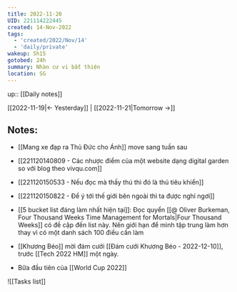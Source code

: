 ```yaml
---
title: 2022-11-20
UID: 221114222445
created: 14-Nov-2022
tags:
  - 'created/2022/Nov/14'
  - 'daily/private'
wakeup: 5h15
gotobed: 24h
summary: Nhàn cư vi bất thiện
location: SG
---
```

up:: [[Daily notes]]

[[2022-11-19|<- Yesterday]] | [[2022-11-21|Tomorrow ->]]

## Notes:

- [[Mang xe đạp ra Thủ Đức cho Ánh]]  move sang tuần sau 

- [[221120140809 - Các nhược điểm của một website dạng digital garden so với blog theo vivqu.com]]
- [[221120150533 - Nếu đọc mà thấy thú thì đó là thú tiêu khiển]]
- [[221120150822 - Để ý tới thế giới bên ngoài thì ta được nghỉ ngơi]]

- [[5 bucket list đáng làm nhất hiện tại]]: Đọc quyển [[@ Oliver Burkeman, Four Thousand Weeks Time Management for Mortals|Four Thousand Weeks]] có đề cập đến list này. Nên giới hạn để mình tập trung làm hơn thay vì có một danh sách 100 điều cần làm

- [[Khương Béo]] mời đám cưới [[Đám cưới Khương Béo - 2022-12-10]], trước [[Tech 2022 HM]] một ngày.
- Bữa đầu tiên của [[World Cup 2022]]

![[Tasks list]]

